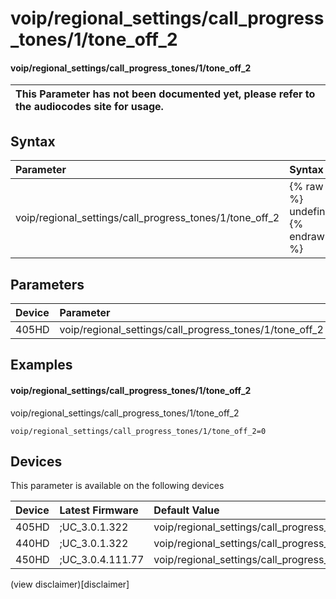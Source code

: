 ﻿---
description: voip/regional_settings/call_progress_tones/1/tone_off_2
search:
    keywords: ['voip','regional_settings','call_progress_tones','1','tone_off_2']
---

# voip/regional_settings/call_progress_tones/1/tone_off_2

#### voip/regional_settings/call_progress_tones/1/tone_off_2


| This Parameter has not been documented yet, please refer to the audiocodes site for usage.  |
| :--- |

## Syntax
| Parameter | Syntax |
| :--- | :--- |
|voip/regional_settings/call_progress_tones/1/tone_off_2 | {% raw %} undefined {% endraw %} |

## Parameters
|Device|Parameter|value|Description|
|:---|:---|:---|:---|
| 405HD | voip/regional_settings/call_progress_tones/1/tone_off_2 |  |  |

## Examples
#### voip/regional_settings/call_progress_tones/1/tone_off_2

voip/regional_settings/call_progress_tones/1/tone_off_2

```
voip/regional_settings/call_progress_tones/1/tone_off_2=0
```

## Devices
This parameter is available on the following devices

| Device | Latest Firmware | Default Value |
|:---|:---|:---|
| 405HD | ;UC_3.0.1.322 | voip/regional_settings/call_progress_tones/1/tone_off_2=0 
| 440HD | ;UC_3.0.1.322 | voip/regional_settings/call_progress_tones/1/tone_off_2=0 
| 450HD | ;UC_3.0.4.111.77 | voip/regional_settings/call_progress_tones/1/tone_off_2=0 

(view disclaimer)[disclaimer]
